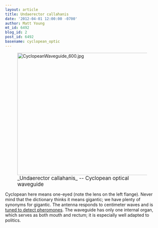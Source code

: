 ```yaml
---
layout: article
title: Undaerector callahanis
date: '2012-04-01 12:00:00 -0700'
author: Matt Young
mt_id: 6492
blog_id: 2
post_id: 6492
basename: cyclopean_optic
---
```

<figure>
<img src="http://pandasthumb.org/CyclopeanWaveguide_600.jpg" alt="CyclopeanWaveguide_600.jpg" width="600" height="400" />
<figcaption markdown="span">
<big>_Undaerector callahanis_ -- Cyclopean optical waveguide</big>

</figcaption>
</figure>


Cyclopean here means one-eyed (note the lens on the left flange). Never mind that the dictionary thinks it means gigantic; we have plenty of synonyms for gigantic. The antenna responds to centimeter waves and is [ tuned to detect pheromones](http://www.thefreelibrary.com/Electromagnetic+communication+and+olfaction+in+insects.-a0163395921). The waveguide has only one internal organ, which serves as both mouth and rectum; it is especially well adapted to politics.
